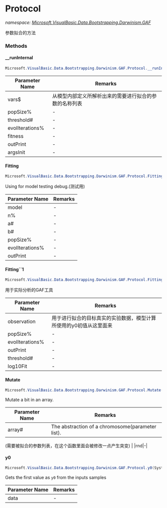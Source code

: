 ﻿# Protocol
_namespace: <a href="#" onClick="load('/docs/Microsoft.VisualBasic.Data.Bootstrapping.Darwinism.GAF/index.md')">Microsoft.VisualBasic.Data.Bootstrapping.Darwinism.GAF</a>_

参数拟合的方法



### Methods

#### __runInternal
```csharp
Microsoft.VisualBasic.Data.Bootstrapping.Darwinism.GAF.Protocol.__runInternal(System.String[],System.Int32,System.Double,System.Int32,Microsoft.VisualBasic.Data.Bootstrapping.Darwinism.GAF.GAFFitness,Microsoft.VisualBasic.Language.List{Microsoft.VisualBasic.DataMining.Darwinism.GAF.Helper.ListenerHelper.outPrint}@,System.Collections.Generic.Dictionary{System.String,System.Double},Microsoft.VisualBasic.Mathematical.IRandomSeeds,Microsoft.VisualBasic.Data.Bootstrapping.Darwinism.GAF.MutateLevels,System.Action{Microsoft.VisualBasic.DataMining.Darwinism.GAF.Helper.ListenerHelper.outPrint})
```


|Parameter Name|Remarks|
|--------------|-------|
|vars$|从模型内部定义所解析出来的需要进行拟合的参数的名称列表|
|popSize%|-|
|threshold#|-|
|evolIterations%|-|
|fitness|-|
|outPrint|-|
|argsInit|-|


#### Fitting
```csharp
Microsoft.VisualBasic.Data.Bootstrapping.Darwinism.GAF.Protocol.Fitting(Microsoft.VisualBasic.Data.Bootstrapping.MonteCarlo.Model,System.Int32,System.Double,System.Double,System.Int32,System.Int32,Microsoft.VisualBasic.Language.List{Microsoft.VisualBasic.DataMining.Darwinism.GAF.Helper.ListenerHelper.outPrint}@,System.Double,System.Collections.Generic.Dictionary{System.String,System.Double},System.Boolean,Microsoft.VisualBasic.Mathematical.IRandomSeeds,Microsoft.VisualBasic.Data.Bootstrapping.Darwinism.GAF.MutateLevels,System.Action{Microsoft.VisualBasic.DataMining.Darwinism.GAF.Helper.ListenerHelper.outPrint})
```
Using for model testing debug.(测试用)

|Parameter Name|Remarks|
|--------------|-------|
|model|-|
|n%|-|
|a#|-|
|b#|-|
|popSize%|-|
|evolIterations%|-|
|outPrint|-|


#### Fitting``1
```csharp
Microsoft.VisualBasic.Data.Bootstrapping.Darwinism.GAF.Protocol.Fitting``1(System.Collections.Generic.IEnumerable{Microsoft.VisualBasic.ComponentModel.DataSourceModel.NamedValue{System.Double[]}},System.Double[],System.Int32,System.Int32,Microsoft.VisualBasic.Language.List{Microsoft.VisualBasic.DataMining.Darwinism.GAF.Helper.ListenerHelper.outPrint}@,System.Double,System.Boolean,System.String[],System.Collections.Generic.Dictionary{System.String,System.Double},System.Collections.Generic.Dictionary{System.String,System.Double},System.Boolean,Microsoft.VisualBasic.Mathematical.IRandomSeeds,Microsoft.VisualBasic.Data.Bootstrapping.Darwinism.GAF.MutateLevels,System.Action{Microsoft.VisualBasic.DataMining.Darwinism.GAF.Helper.ListenerHelper.outPrint})
```
用于实际分析的GAF工具

|Parameter Name|Remarks|
|--------------|-------|
|observation|用于进行拟合的目标真实的实验数据，模型计算所使用的y0初值从这里面来|
|popSize%|-|
|evolIterations%|-|
|outPrint|-|
|threshold#|-|
|log10Fit|-|


#### Mutate
```csharp
Microsoft.VisualBasic.Data.Bootstrapping.Darwinism.GAF.Protocol.Mutate(System.Double[]@,System.Random)
```
Mutate a bit in an array.

|Parameter Name|Remarks|
|--------------|-------|
|array#|The abstraction of a chromosome(parameter list).
 (需要被拟合的参数列表，在这个函数里面会被修改一点产生突变)
 |
|rnd|-|


#### y0
```csharp
Microsoft.VisualBasic.Data.Bootstrapping.Darwinism.GAF.Protocol.y0(System.Collections.Generic.IEnumerable{Microsoft.VisualBasic.ComponentModel.DataSourceModel.NamedValue{System.Double[]}})
```
Gets the first value as ``y0`` from the inputs samples

|Parameter Name|Remarks|
|--------------|-------|
|data|-|



